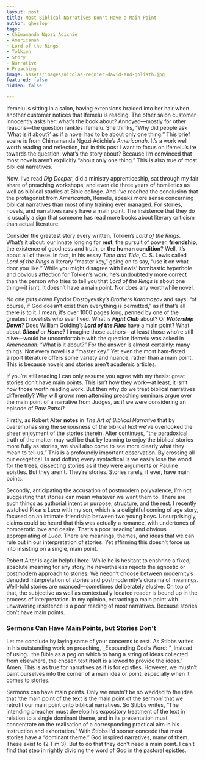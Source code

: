 ```yaml
---
layout: post
title: Most Biblical Narratives Don't Have a Main Point
author: gheslop
tags:
- Chimamanda Ngozi Adichie
- Americanah
- Lord of the Rings
- Tolkien
- Story
- Narrative
- Preaching
image: assets/images/nicolas-regnier-david-and-goliath.jpg
featured: false
hidden: false

---
```


Ifemelu is sitting in a salon, having extensions braided into her hair when another customer notices that Ifemelu is reading. The other salon customer innocently asks her: what’s the book about? Annoyed—mostly for other reasons—the question rankles Ifemelu. She thinks, “Why did people ask ‘What is it about?’ as if a novel had to be about only one thing.” This brief scene is from Chimamanda Ngozi Adichie’s _Americanah_. It’s a work well worth reading and reflection, but in this post I want to focus on Ifemelu’s ire towards the question: what’s the story about? Because I’m convinced that most novels aren’t explicitly “about only one thing.” This is also true of most biblical narratives.

Now, I’ve read _Dig Deeper_, did a ministry apprenticeship, sat through my fair share of preaching workshops, and even did three years of homiletics as well as biblical studies at Bible college. And I’ve reached the conclusion that the protagonist from _Americanah_, Ifemelu, speaks more sense concerning biblical narratives than most of my training ever managed. For stories, novels, and narratives rarely have a main point. The insistence that they do is usually a sign that someone has read more books about literary criticism than actual literature.

Consider the greatest story every written, Tolkien’s _Lord of the Rings_. What’s it about: our innate longing for **rest**, the pursuit of power, **friendship**, the existence of goodness and truth, or **the human condition**? Well, it’s about all of these. In fact, in his essay _Time and Tide_, C. S. Lewis called _Lord of the Rings_ a literary “master key,” going on to say, “use it on what door you like.” While you might disagree with Lewis’ bombastic hyperbole and obvious affection for Tolkien’s work, he’s undoubtedly more correct than the person who tries to tell you that _Lord of the Rings_ is about one thing—it isn’t. It doesn’t have a main point. Nor does any worthwhile novel.

No one puts down Fyodor Dostoyevsky’s _Brothers Karamazov_ and says: “of course, if God doesn’t exist then everything is permitted,” as if that’s all there is to it. I mean, it’s over 1000 pages long, penned by one of the greatest novelists who ever lived. What is **_Fight Club_** about? Or **_Watership Down_**? Does William Golding’s **_Lord of the Flies_** have a main point? What about **_Gilead_** or **_Home_**? I imagine those authors—at least those who’re still alive—would be uncomfortable with the question Ifemelu was asked in _Americanah:_ “What is it about?” For the answer is almost certainly: many things. Not every novel is a “master key.” Yet even the most ham-fisted airport literature offers some variety and nuance, rather than a main point. This is because novels and stories aren’t academic articles.

If you’re still reading I can only assume you agree with my thesis: great stories don’t have main points. This isn’t how they work—at least, it isn’t how those worth reading work. But then why do we treat biblical narratives differently? Why will grown men attending preaching seminars argue over the main point of a narrative from Judges, as if we were considering an episode of _Paw Patrol_?

Firstly, as Robert Alter **notes** in _The_ _Art of Biblical Narrative_ that by overemphasising the seriousness of the biblical text we’ve overlooked the sheer enjoyment of the stories therein. Alter continues, “the paradoxical truth of the matter may well be that by learning to enjoy the biblical stories more fully as stories, we shall also come to see more clearly what they mean to tell us.” This is a profoundly important observation. By crossing all our exegetical Ts and dotting every syntactical Is we easily lose the wood for the trees, dissecting stories as if they were arguments or Pauline epistles. But they aren’t. They’re stories. Stories rarely, if ever, have main points.

Secondly, anticipating the accusation of postmodern polyvalence, I’m not suggesting that stories can mean whatever we want them to. There are such things as authorial intent or purpose, structure, and the rest. I recently watched Pixar’s _Luca_ with my son, which is a delightful coming of age story, focused on an intimate friendship between two young boys. Unsurprisingly, claims could be heard that this was actually a romance, with undertones of homoerotic love and desire. That’s a poor ‘reading’ and obvious appropriating of _Luca._ There are meanings, themes, and ideas that we can rule out in our interpretation of stories. Yet affirming this doesn’t force us into insisting on a single, main point.

Robert Alter is again helpful here. While he is hesitant to enshrine a fixed, absolute meaning for any story, he nevertheless rejects the agnostic or postmodern approach to stories. We needn’t choose between modernity’s denuded interpretation of stories and postmodernity’s diorama of meanings. Well-told stories are nuanced—sometimes deliberately elusive. On top of that, the subjective as well as contextually located reader is bound up in the process of interpretation. In my opinion, extracting a main point with unwavering insistence is a poor reading of most narratives. Because stories don’t have main points.

### Sermons Can Have Main Points, but Stories Don't

Let me conclude by laying some of your concerns to rest. As Stibbs writes in his outstanding work on preaching, _Expounding God’s Word: “_Instead of using…the Bible as a peg on which to hang a string of ideas collected from elsewhere, the chosen text itself is allowed to provide the ideas.” Amen. This is as true for narratives as it is for epistles. However, we mustn’t paint ourselves into the corner of a main idea or point, especially when it comes to stories.

Sermons can have main points. Only we mustn’t be so wedded to the idea that ‘the main point of the text is the main point of the sermon’ that we retrofit our main point onto biblical narratives. So Stibbs writes, “The intending preacher must develop his expository treatment of the text in relation to a single dominant theme, and in its presentation must concentrate on the realisation of a corresponding practical aim in his instruction and exhortation.” With Stibbs I’d sooner concede that most stories have a “dominant theme.” God inspired narratives, many of them. These exist to (2 Tim 3). But to do that they don’t need a main point. I can’t find that step in rightly dividing the word of God in the pastoral epistles.